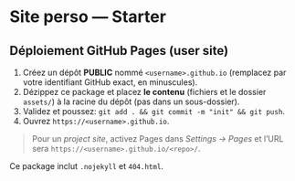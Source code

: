 # Site perso — Starter

## Déploiement GitHub Pages (user site)
1. Créez un dépôt **PUBLIC** nommé `<username>.github.io` (remplacez par votre identifiant GitHub exact, en minuscules).
2. Dézippez ce package et placez **le contenu** (fichiers et le dossier `assets/`) à la racine du dépôt (pas dans un sous-dossier).
3. Validez et poussez: `git add . && git commit -m "init" && git push`.
4. Ouvrez `https://<username>.github.io`.

> Pour un *project site*, activez Pages dans *Settings → Pages* et l’URL sera `https://<username>.github.io/<repo>/`.

Ce package inclut `.nojekyll` et `404.html`.
